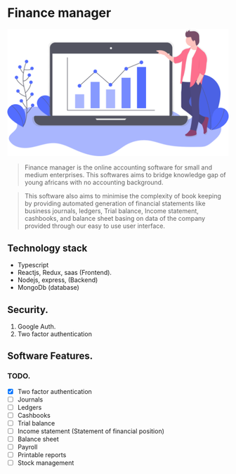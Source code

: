 # Finance manager

![Finace manager](public/asset/finance.svg)

> Finance manager is the online accounting software for small and medium enterprises. This softwares aims to bridge knowledge gap of young africans with no accounting background.

> This software also aims to minimise the complexity of book keeping by providing automated generation of financial statements like business journals, ledgers, Trial balance, Income statement, cashbooks, and balance sheet basing on data of the company provided through our easy to use user interface.

## Technology stack

- Typescript
- Reactjs, Redux, saas (Frontend).
- Nodejs, express, (Backend)
- MongoDb (database)

## Security.

1. Google Auth.
2. Two factor authentication

## Software Features.

### TODO.

- [x] Two factor authentication
- [ ] Journals
- [ ] Ledgers
- [ ] Cashbooks
- [ ] Trial balance
- [ ] Income statement (Statement of financial position)
- [ ] Balance sheet
- [ ] Payroll
- [ ] Printable reports
- [ ] Stock management
